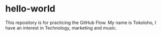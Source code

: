 # hello-world
This repository is for practicing the GitHub Flow.
My name is Tokoloho, I have an interest in Technology, marketing and music.
